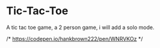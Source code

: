 # Tic-Tac-Toe
A tic tac toe game, a 2 person game, i will add a solo mode.

/*
https://codepen.io/hankbrown222/pen/WNRVKOz
*/
